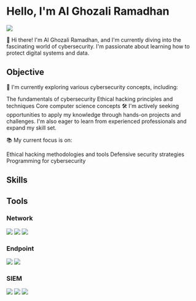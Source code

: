 # Hello, I'm Al Ghozali Ramadhan
<a href="https://www.linkedin.com/in/al-ghozali-ramadhan-73966a283"><img src="https://img.shields.io/badge/-LinkedIn-0072b1?&style=for-the-badge&logo=linkedin&logoColor=white" /></a>

👋 Hi there! I'm Al Ghozali Ramadhan, and I'm currently diving into the fascinating world of cybersecurity. I'm passionate about learning how to protect digital systems and data.

## Objective

🌱 I'm currently exploring various cybersecurity concepts, including:

The fundamentals of cybersecurity
Ethical hacking principles and techniques
Core computer science concepts
🛠️ I'm actively seeking opportunities to apply my knowledge through hands-on projects and challenges. I'm also eager to learn from experienced professionals and expand my skill set.

📚 My current focus is on:

Ethical hacking methodologies and tools
Defensive security strategies
Programming for cybersecurity

## Skills

## Tools

### Network
<div>
    <img src="https://img.shields.io/badge/-Wireshark-1679A7?&style=for-the-badge&logo=Wireshark&logoColor=white" />
    <img src="https://img.shields.io/badge/-Suricata-EF3B2D?&style=for-the-badge&logo=Suricata&logoColor=white" />
    <img src="https://img.shields.io/badge/-Zeek-777BB4?&style=for-the-badge&logo=Zeek&logoColor=white" />
</div>

### Endpoint
<div>
    <img src="https://img.shields.io/badge/-Microsoft_Defender_for_Endpoint-00A4EF?&style=for-the-badge&logo=Microsoft&logoColor=white" />
    <img src="https://img.shields.io/badge/-Velociraptor-4B275F?&style=for-the-badge&logo=Velociraptor&logoColor=white" />
</div>

### SIEM
<div>
    <img src="https://img.shields.io/badge/-Microsoft_Sentinel-0078D4?&style=for-the-badge&logo=Microsoft&logoColor=white" />
    <img src="https://img.shields.io/badge/-Splunk-000000?&style=for-the-badge&logo=Splunk&logoColor=white" />
    <img src="https://img.shields.io/badge/-Elastic-005571?&style=for-the-badge&logo=Elastic&logoColor=white" />
</div>
